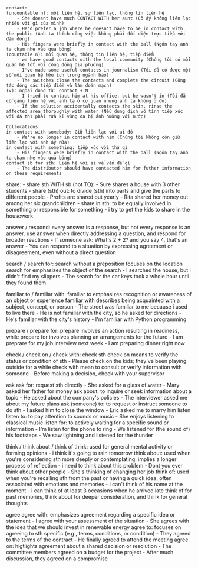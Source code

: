     contact:
    (uncountable n): mối liên hệ, sự liên lạc, thông tin liên hệ
        - She doesnt have much CONTACT WITH her aunt (Cô ấy không liên lạc nhiều với gì của mình)
        - He'd prefer a job where he doesn't have to be in contact with the public (Anh ta thích công việc không phải đối diện trực tiếp với đám đông)
        - His fingers were briefly in contact with the ball (Ngón tay anh ta chạm nhẹ vào quả bóng)
    (countable n): mối quan hệ, thông tin liên hệ, tiếp điểm
        - we have good contacts with the local community (Chúng tôi có mối quan hệ tốt với cộng đồng địa phương)
        - I've made some useful contacts in journalism (Tôi đã có được một số mối quan hệ hữu ích trong ngành báo)
        - The switches close the contacts and complete the circuit (Công tác đóng các tiếp điểm và làm đoản mạch)
    (v): ngoại động từ: contact + N
        - I tried to contact him at his office, but he wasn't in (Tôi đã cố gắng liên hệ với anh ta ở cơ quan nhưng anh ta không ở đó)
        - If the solution accidentally contacts the skin, rinse the affected area thoroughly with water (Nếu dung dịch vô tình tiếp xúc với da thì phải rửa kĩ vùng da bị ảnh hưởng với nước)
    
    Collocations:
    in contact with somebody: Giữ liên lạc với ai đó
        - We're no longer in contact with him (Chúng tôi không còn giữ liên lạc với anh ấy nữa)
    in contact with something: tiếp xúc với thứ gì
        - His fingers were briefly in contact with the ball (Ngón tay anh ta chạm nhẹ vào quả bóng)
    contact sb for sth: Liên hệ với ai về vấn đề gì
        - The distributor should have contacted him for futher information on these requirements

share:
    - share sth WITH sb (not TO):
        - Sure shares a house with 3 other students
    - share (sth) out: to divide (sth) into parts and give the parts to different people
        - Profits are shared out yearly
        - Rita shared her money out among her six grandchildren
    - share in sth: to be equally involved in something or responsible for something
        - i try to get the kids to share in the housework

answer / respond:
    every answer is a response, but not every response is an answer. 
    use answer when directly addressing a question, and respond for broader reactions
    - If someone ask: What's 2 + 2? and you say 4, that's an answer
    - You can respond to a situation by expressing agreement or disagreement, even without a direct question

search / search for:
    search without a preposition focuses on the location
    search for emphasizes the object of the search
    - I searched the house, but i didn't find my slippers
    - The search for the car keys took a whole hour until they found them

familiar to / familiar with:
    familiar to emphasizes recognition or awareness of an object or experience
    familiar with describes being acquainted with a subject, concept, or person
    - The street was familiar to me because i used to live there
    - He is not familiar with the city, so he asked for directions
    - He's familiar with the city's history
    - I'm familiar with Python programming

prepare / prepare for:
    prepare involves an action resulting in readiness, while prepare for involves planning an arrangements for the future
    - I am preprare for my job interview next week
    - I am preparing dinner right now

check / check on / check with:
    check sth
    check on means to verify the status or condition of sth
        - Please check on the kids; they've been playing outside for a while
    check with mean to consult or verify information with someone
        - Before making a decision, check with your supervisor

ask
    ask for: request sth directly
        - She asked for a glass of water
        - Mary asked her father for money
    ask about: to inquire or seek information about a topic
        - He asked about the company's policies
        - The interviewer asked me about my future plans
    ask (someone) to: to request or instruct someone to do sth
        - I asked him to close the window
        - Eric asked me to marry him
listen
    listen to: to pay attention to sounds or music
        - She enjoys listening to classical music
    listen for: to actively waiting for a specific sound or information
        - I'm listen for the phone to ring
        - We listened for (the sound of) his footsteps
        - We saw lightning and listened for the thunder

think / think about / think of
    think: used for general mental activity or forming opinions
        - i think it's going to rain tomorrow
    think about: used when you're considering sth more deeply or contemplating, implies a longer process of reflection
        - i need to think about this problem
        - Dont you ever think about other people
        - She's thinking of changing her job
    think of: used when you're recalling sth from the past or having a quick idea, often associated with emotions and memories
        - i can't think of his name at the moment
        - i can think of at least 3 occasions when he arrived late
    think of for past memories, think about for deeper consideration, and think for general thoughts

agree
    agree with: emphasizes agreement regarding a specific idea or statement
        - I agree with your assessment of the situation
        - She agrees with the idea that we should invest in renewable energy
    agree to: focuses on agreeing to sth specific (e.g., terms, conditions, or condition)
        - They agreed to the terms of the contract
        - He finally agreed to attend the meeting
    agree on: higtlights agreement about a shared decision or resolution
        - The committee members agreed on a budget for the project
        - After much discussion, they agreed on a compromise


